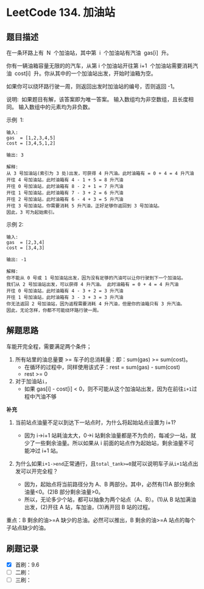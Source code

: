 # LeetCode 134. 加油站

## 题目描述

在一条环路上有  N  个加油站，其中第  i  个加油站有汽油  gas[i]  升。

你有一辆油箱容量无限的的汽车，从第 i 个加油站开往第 i+1  个加油站需要消耗汽油  cost[i]  升。你从其中的一个加油站出发，开始时油箱为空。

如果你可以绕环路行驶一周，则返回出发时加油站的编号，否则返回 -1。

说明: 
如果题目有解，该答案即为唯一答案。
输入数组均为非空数组，且长度相同。
输入数组中的元素均为非负数。

示例  1:

```
输入:
gas  = [1,2,3,4,5]
cost = [3,4,5,1,2]

输出: 3

解释:
从 3 号加油站(索引为 3 处)出发，可获得 4 升汽油。此时油箱有 = 0 + 4 = 4 升汽油
开往 4 号加油站，此时油箱有 4 - 1 + 5 = 8 升汽油
开往 0 号加油站，此时油箱有 8 - 2 + 1 = 7 升汽油
开往 1 号加油站，此时油箱有 7 - 3 + 2 = 6 升汽油
开往 2 号加油站，此时油箱有 6 - 4 + 3 = 5 升汽油
开往 3 号加油站，你需要消耗 5 升汽油，正好足够你返回到 3 号加油站。
因此，3 可为起始索引。
```

示例 2:

```
输入:
gas  = [2,3,4]
cost = [3,4,3]

输出: -1

解释:
你不能从 0 号或 1 号加油站出发，因为没有足够的汽油可以让你行驶到下一个加油站。
我们从 2 号加油站出发，可以获得 4 升汽油。 此时油箱有 = 0 + 4 = 4 升汽油
开往 0 号加油站，此时油箱有 4 - 3 + 2 = 3 升汽油
开往 1 号加油站，此时油箱有 3 - 3 + 3 = 3 升汽油
你无法返回 2 号加油站，因为返程需要消耗 4 升汽油，但是你的油箱只有 3 升汽油。
因此，无论怎样，你都不可能绕环路行驶一周。
```

## 解题思路

车能开完全程，需要满足两个条件；

1. 所有站里的油总量要 >= 车子的总消耗量：即：sum(gas) >= sum(cost)。
   - 在循环的过程中，同样使用该式子：rest = sum(gas) - sum(cost)
   - rest >= 0
2. 对于加油站`i`，
   - 如果 gas[i] - cost[i] < 0，则不可能从这个加油站出发，因为在前往`i+1`过程中汽油不够

**补充**

1. 当前站点油量不足以到达下一站点时，为什么将起始站点设置为 i+1?

   - 因为 i->i+1 站耗油太大，0->i 站剩余油量都是不为负的，每减少一站，就少了一些剩余油量。所以如果从 i 前面的站点作为起始站，剩余油量不可能冲过 i+1 站。

2. 为什么如果`i+1->end`正常通行，且`total_tank>=0`就可以说明车子从`i+1`站点出发可以开完全程？
   - 因为，起始点将当前路径分为 A、B 两部分。其中，必然有(1)A 部分剩余油量<0。(2)B 部分剩余油量>0。
   - 所以，无论多少个站，都可以抽象为两个站点（A、B）。(1)从 B 站加满油出发，(2)开往 A 站，车加油，(3)再开回 B 站的过程。

重点：B 剩余的油>=A 缺少的总油。必然可以推出，B 剩余的油>=A 站点的每个子站点缺少的油。

## 刷题记录

- [x] 首刷：9.6
- [ ] 二刷：
- [ ] 三刷：
